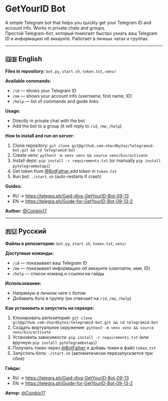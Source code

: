 # GetYourID Bot

A simple Telegram bot that helps you quickly get your Telegram ID and account info. Works in private chats and groups.  
Простой Telegram-бот, который помогает быстро узнать ваш Telegram ID и информацию об аккаунте. Работает в личных чатах и группах.  

---

## 🇬🇧 English

**Files in repository:** `bot.py`, `start.sh`, `token.txt`, `venv/`  

**Available commands:**  
- `/id` — shows your Telegram ID  
- `/me` — shows your account info (username, first name, ID)  
- `/help` — list of commands and guide links  

**Usage:**  
- Directly in private chat with the bot  
- Add the bot to a group (it will reply to `/id`, `/me`, `/help`)  

**How to install and run on server:**  
1. Clone repository: `git clone git@github.com:shardbytez/telegramid-bot.git && cd telegramid-bot`  
2. Create venv: `python3 -m venv venv && source venv/bin/activate`  
3. Install deps: `pip install -r requirements.txt` (or manually `pip install pytelegrambotapi`)  
4. Get token from [@BotFather](https://t.me/BotFather),add token in `token.txt`  
5. Run bot: `./start.sh` (auto-restarts if crash)  

**Guides:**  
- RU → https://telegra.ph/Gajd-dlya-GetYourID-Bot-09-13  
- EN → https://telegra.ph/Guide-for-GetYourID-Bot-09-13-2  

**Author:** [@Coinbix17](https://t.me/Coinbix17)  

---

## 🇷🇺 Русский

**Файлы в репозитории:** `bot.py`, `start.sh`, `token.txt`, `venv/`  

**Доступные команды:**  
- `/id` — показывает ваш Telegram ID  
- `/me` — показывает информацию об аккаунте (username, имя, ID)  
- `/help` — список команд и ссылки на гайды  

**Использование:**  
- Напрямую в личном чате с ботом  
- Добавить бота в группу (он отвечает на `/id`, `/me`, `/help`)  

**Как установить и запустить на сервере:**  
1. Клонировать репозиторий: `git clone git@github.com:shardbytez/telegramid-bot.git && cd telegramid-bot`  
2. Создать виртуальное окружение: `python3 -m venv venv && source venv/bin/activate`  
3. Установить зависимости: `pip install -r requirements.txt` (или вручную `pip install pytelegrambotapi`)  
4. Получить токен через [@BotFather](https://t.me/BotFather) и добавь токен в файл `token.txt`  
5. Запустить бота: `./start.sh` (автоматически перезапускается при сбое)  

**Гайды:**  
- RU → https://telegra.ph/Gajd-dlya-GetYourID-Bot-09-13  
- EN → https://telegra.ph/Guide-for-GetYourID-Bot-09-13-2  

**Автор:** [@Coinbix17](https://t.me/Coinbix17)  
